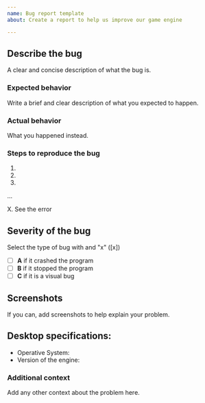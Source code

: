 ```yaml
---
name: Bug report template
about: Create a report to help us improve our game engine

---
```


## Describe the bug
A clear and concise description of what the bug is.

### Expected behavior
Write a brief and clear description of what you expected to happen.

### Actual behavior
What you happened instead.

### Steps to reproduce the bug
1.
2. 
3. 

...

 X. See the error

## Severity of the bug
Select the type of bug with and "x" ([x])

- [ ] **A** if it crashed the program
- [ ] **B** if it stopped the program
- [ ] **C** if it is a visual bug

## Screenshots
If you can, add screenshots to help explain your problem.

## Desktop specifications:
- Operative System: 
- Version of the engine:

### Additional context
Add any other context about the problem here.
